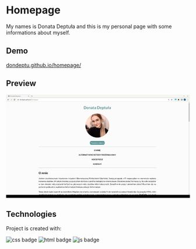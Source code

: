# Homepage

My names is Donata Deptuła and this is my personal page with some informations about myself.

## Demo

[dondeptu.github.io/homepage/](https://dondeptu.github.io/homepage/)

## Preview

![homepage preview](images/readme-review.gif)

## Technologies
Project is created with:

![css badge](https://img.shields.io/badge/CSS-239120?&style=for-the-badge&logo=css3&logoColor=white)
![html badge](https://img.shields.io/badge/HTML-239120?style=for-the-badge&logo=html5&logoColor=white)
![js badge](https://img.shields.io/badge/JavaScript-F7DF1E?style=for-the-badge&logo=javascript&logoColor=black)
